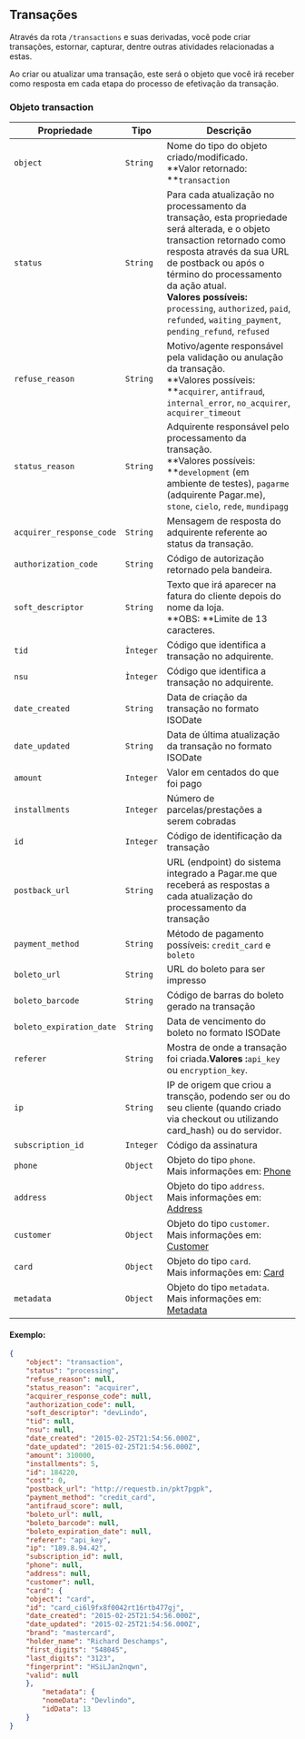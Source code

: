 ## Transações

Através da rota `/transactions` e suas derivadas, você pode criar transações, estornar, capturar, dentre outras atividades relacionadas a estas.

Ao criar ou atualizar uma transação, este será o objeto que você irá receber como resposta em cada etapa do processo de efetivação da transação.

### Objeto transaction

Propriedade | Tipo | Descrição
---|---|---
`object` | `String` | Nome do tipo do objeto criado/modificado.<br />**Valor retornado: **`transaction`
`status` | `String` | Para cada atualização no processamento da transação, esta propriedade será alterada, e o objeto transaction retornado como resposta através da sua URL de postback ou após o término do processamento da ação atual.<br />**Valores possíveis:** `processing`, `authorized`, `paid`, `refunded`, `waiting_payment`, `pending_refund`, `refused`
`refuse_reason` | `String` | Motivo/agente responsável pela validação ou anulação da transação.<br />**Valores possíveis: **`acquirer`, `antifraud`, `internal_error`, `no_acquirer`, `acquirer_timeout`
`status_reason` | `String` | Adquirente responsável pelo processamento da transação.<br />**Valores possíveis: **`development` (em ambiente de testes), `pagarme` (adquirente Pagar.me), `stone`, `cielo`, `rede`, `mundipagg`
`acquirer_response_code` | `String` | Mensagem de resposta do adquirente referente ao status da transação.
`authorization_code` | `String` | Código de autorização retornado pela bandeira.
`soft_descriptor` | `String` | Texto que irá aparecer na fatura do cliente depois do nome da loja.<br />**OBS: **Limite de 13 caracteres.
`tid` | `Ìnteger` | Código que identifica a transação no adquirente.
`nsu` | `Ìnteger` | Código que identifica a transação no adquirente.
`date_created` | `String` | Data de criação da transação no formato ISODate
`date_updated` | `String` | Data de última atualização da transação no formato ISODate
`amount` | `Integer` | Valor em centados do que foi pago
`installments` | `Integer` | Número de parcelas/prestações a serem cobradas
`id` | `Integer` | Código de identificação da transação
`postback_url` | `String` | URL (endpoint) do sistema integrado a Pagar.me que receberá as respostas a cada atualização do processamento da transação
`payment_method` | `String` | Método de pagamento possíveis: `credit_card` e `boleto`
`boleto_url` | `String` | URL do boleto para ser impresso
`boleto_barcode` | `String` | Código de barras do boleto gerado na transação
`boleto_expiration_date` | `String` | Data de vencimento do boleto no formato ISODate
`referer` | `String` | Mostra de onde a transação foi criada.**Valores :**`api_key` ou `encryption_key`.
`ip` | `String` | IP de origem que criou a transção, podendo ser ou do seu cliente (quando criado via checkout ou utilizando card_hash) ou do servidor.
`subscription_id` | `Integer` | Código da assinatura
`phone` | `Object` | Objeto do tipo `phone`.<br />	Mais informações em: [Phone](/#phone) 
`address` | `Object` | Objeto do tipo `address`.<br />	Mais informações em: [Address](/#address) 
`customer` | `Object` | Objeto do tipo `customer`.<br />	Mais informações em: [Customer](/#customer) 
`card` | `Object` | Objeto do tipo `card`.<br />	Mais informações em: [Card](/#card) 
`metadata` | `Object` | Objeto do tipo `metadata`.<br />	Mais informações em: [Metadata](/#metadata)

#### Exemplo:

```json
{
	"object": "transaction",
	"status": "processing",
	"refuse_reason": null,
	"status_reason": "acquirer",
	"acquirer_response_code": null,
	"authorization_code": null,
	"soft_descriptor": "devLindo",
	"tid": null,
	"nsu": null,
	"date_created": "2015-02-25T21:54:56.000Z",
	"date_updated": "2015-02-25T21:54:56.000Z",
	"amount": 310000,
	"installments": 5,
	"id": 184220,
	"cost": 0,
	"postback_url": "http://requestb.in/pkt7pgpk",
	"payment_method": "credit_card",
	"antifraud_score": null,
	"boleto_url": null,
	"boleto_barcode": null,
	"boleto_expiration_date": null,
	"referer": "api_key",
	"ip": "189.8.94.42",
	"subscription_id": null,
	"phone": null,
	"address": null,
	"customer": null,
	"card": {
	"object": "card",
	"id": "card_ci6l9fx8f0042rt16rtb477gj",
	"date_created": "2015-02-25T21:54:56.000Z",
	"date_updated": "2015-02-25T21:54:56.000Z",
	"brand": "mastercard",
	"holder_name": "Richard Deschamps",
	"first_digits": "548045",
	"last_digits": "3123",
	"fingerprint": "HSiLJan2nqwn",
	"valid": null
	},
		"metadata": {
		"nomeData": "Devlindo",
		"idData": 13
	}
}
```